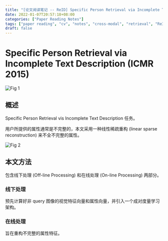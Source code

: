 ```yaml
---
title: "[论文阅读笔记 -- ReID] Specific Person Retrieval via Incomplete Text Description (ICMR 2015)"
date: 2022-01-07T20:57:18+08:00
categories: ["Paper Reading Notes"]
tags: ["paper reading", "cv", "notes", "cross-modal", "retrieval", "ReID"]
draft: false
---
```


# Specific Person Retrieval via Incomplete Text Description (ICMR 2015)

![Fig 1](/images/2022/PRN160/1.png)

## 概述

Specific Person Retrieval vis Incomplete Text Description 任务。  

用户所提供的属性通常是不完整的，本文采用一种线性稀疏重构 (linear sparse reconstruction) 来不全不完整的属性。  

![Fig 2](/images/2022/PRN160/2.png)

## 本文方法

包含线下处理 (Off-line Processing) 和在线处理 (On-line Processing) 两部分。  

### 线下处理

预先计算好非 query 图像的视觉特征向量和属性向量，并引入一个成对度量学习架构。  

### 在线处理

旨在重构不完整的属性特征。  
